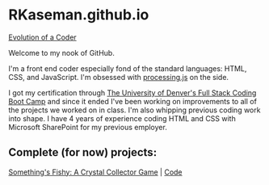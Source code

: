 # RKaseman.github.io

[Evolution of a Coder](https://rkaseman.github.io/)

Welcome to my nook of GitHub.

I'm a front end coder especially fond of the standard languages: HTML, CSS, and JavaScript. I'm obsessed with [processing.js](http://processingjs.org/) on the side.

I got my certification through [The University of Denver's Full Stack Coding Boot Camp](https://bootcamp.du.edu/coding/full-time/) and since it ended I've been working on improvements to all of the projects we worked on in class. I'm also whipping previous coding work into shape. I have 4 years of experience coding HTML and CSS with Microsoft SharePoint for my previous employer.

## Complete (for now) projects:

[Something's Fishy: A Crystal Collector Game](https://rkaseman.github.io/unit-04-game-crystal-collector/)
|
[Code](https://github.com/RKaseman/unit-04-game-crystal-collector)

#